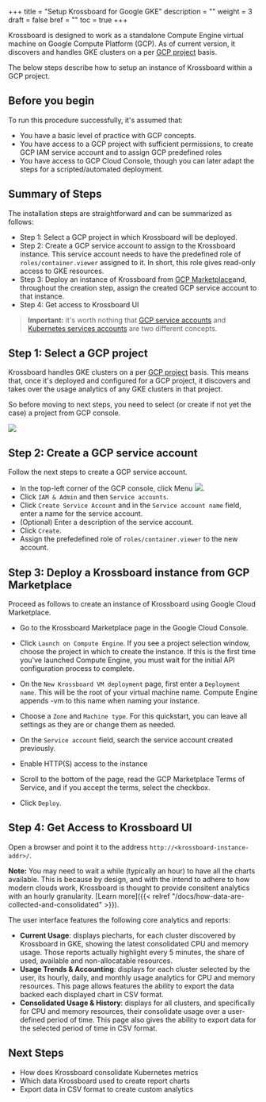 +++
title = "Setup Krossboard for Google GKE"
description = ""
weight = 3
draft = false
bref = ""
toc = true 
+++

Krossboard is designed to work as a standalone Compute Engine virtual machine on Google Compute Platform (GCP).
As of current version, it discovers and handles GKE clusters on a per [GCP project](https://cloud.google.com/resource-manager/docs/creating-managing-projects) basis. 

The below steps describe how to setup an instance of Krossboard within a GCP project. 

## Before you begin
To run this procedure successfully, it's assumed that:
 * You have a basic level of practice with GCP concepts.
 * You have access to a GCP project with sufficient permissions, to create GCP IAM service account and to assign GCP predefined roles
 * You have access to GCP Cloud Console, though you can later adapt the steps for a scripted/automated deployment.

## Summary of Steps
The installation steps are straightforward and can be summarized as follows:

* Step 1: Select a GCP project in which Krossboard will be deployed.
* Step 2: Create a GCP service account to assign to the Krossboard instance. This service account needs to have the predefined role of `roles/container.viewer` assigned to it. 
  In short, this role gives read-only access to GKE resources. 
* Step 3: Deploy an instance of Krossboard from [GCP Marketplace](https://cloud.google.com/marketplace)and, throughout the creation step, assign the created GCP service account to that instance.
* Step 4: Get access to Krossboard UI

> **Important:** it's worth nothing that [GCP service accounts](https://cloud.google.com/iam/docs/understanding-service-accounts) and [Kubernetes services accounts](https://kubernetes.io/docs/reference/access-authn-authz/service-accounts-admin/) are two different concepts.

## Step 1: Select a GCP project
 Krossboard handles GKE clusters on a per [GCP project](https://cloud.google.com/resource-manager/docs/creating-managing-projects) basis. This means that, once it's deployed and configured for a GCP project, it discovers and takes over the usage analytics of any GKE clusters in that project.

 So before moving to next steps, you need to select (or create if not yet the case) a project from GCP console.

 ![](/images/docs/gcp-select-project.png)

 ## Step 2: Create a GCP service account
 Follow the next steps to create a GCP service account.
 

* In the top-left corner of the GCP console, click Menu ![](/images/docs/gcp-menu.png).
* Click `IAM & Admin` and then `Service accounts`.
* Click `Create Service Account` and in the `Service account name` field, enter a name for the service account. 
* (Optional) Enter a description of the service account.
* Click `Create`.
* Assign the prefedefined role of `roles/container.viewer` to the new account.


## Step 3: Deploy a Krossboard instance from GCP Marketplace
Proceed as follows to create an instance of Krossboard using Google Cloud Marketplace.


* Go to the Krossboard Marketplace page in the Google Cloud Console.

* Click `Launch on Compute Engine`. If you see a project selection window, choose the project in which to create the instance. If this is the first time you've launched Compute Engine, you must wait for the initial API configuration process to complete.
* On the `New Krossboard VM deployment` page, first enter a `Deployment name`. This will be the root of your virtual machine name. Compute Engine appends -vm to this name when naming your instance.
* Choose a `Zone` and `Machine type`. For this quickstart, you can leave all settings as they are or change them as needed.
* On the `Service account` field, search the service account created previously.  
* Enable HTTP(S) access to the instance
* Scroll to the bottom of the page, read the GCP Marketplace Terms of Service, and if you accept the terms, select the checkbox.
* Click `Deploy`.

## Step 4: Get Access to Krossboard UI
Open a browser and point it to the address `http://<krossboard-instance-addr>/`.

**Note:** You may need to wait a while (typically an hour) to have all the charts available. This is because by design, and with the intend to adhere to how modern clouds work, Krossboard is thought to provide consitent analytics with an hourly granularity. [Learn more]({{< relref "/docs/how-data-are-collected-and-consolidated" >}}).

The user interface features the following core analytics and reports:
 * **Current Usage**: displays piecharts, for each cluster discovered by Krossboard in GKE, showing the latest consolidated CPU and memory usage. Those reports actually highlight every 5 minutes, the share of used, available and non-allocatable resources.
 * **Usage Trends & Accounting**: displays for each cluster selected by the user, its hourly, daily, and monthly usage analytics for CPU and memory resources. This page allows features the ability to export the data backed each displayed chart in CSV format.
 * **Consolidated Usage & History**: displays for all clusters, and specifically for CPU and memory resources, their consolidate usage over a user-defined period of time. This page also gives the ability to export data for the selected period of time in CSV format.

## Next Steps

* How does Krossboard consolidate Kubernetes metrics
* Which data Krossboard used to create report charts
* Export data in CSV format to create custom analytics